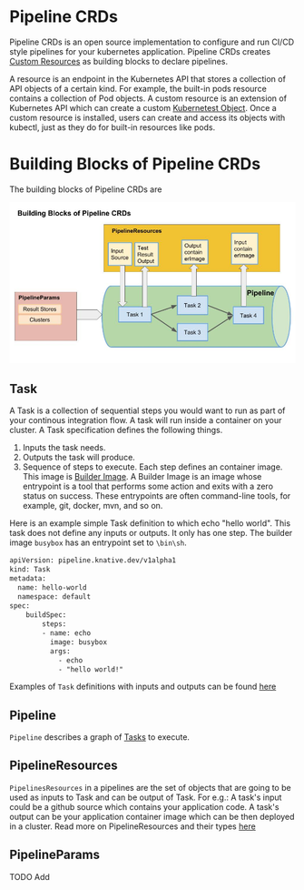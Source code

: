 # Pipeline CRDs
Pipeline CRDs is an open source implementation to configure and run CI/CD style pipelines for your kubernetes application.
Pipeline CRDs creates [Custom Resources](https://kubernetes.io/docs/concepts/extend-kubernetes/api-extension/custom-resources/) as building blocks to declare pipelines. 

A resource is an endpoint in the Kubernetes API that stores a collection of API objects of a certain kind. For example, the built-in pods resource contains a collection of Pod objects.
A custom resource is an extension of Kubernetes API which can create a custom [Kubernetest Object](https://kubernetes.io/docs/concepts/overview/working-with-objects/kubernetes-objects/#understanding-kubernetes-objects).
Once a custom resource is installed, users can create and access its objects with kubectl, just as they do for built-in resources like pods.

# Building Blocks of Pipeline CRDs
The building blocks of Pipeline CRDs are 

![Building Blocks](./building-blocks.jpg)

## Task
A Task is a collection of sequential steps you would want to run as part of your continous integration flow. 
A task will run inside a container on your cluster. A Task specification defines the following things.
1. Inputs the task needs. 
1. Outputs the task will produce.
1. Sequence of steps to execute. 
   Each step defines an container image. This image is [Builder Image](https://github.com/knative/docs/blob/master/build/builder-contract.md). A Builder Image is an image whose entrypoint is a tool that performs some action and exits with a zero status on success. These entrypoints are often command-line tools, for example, git, docker, mvn, and so on.

Here is an example simple Task definition to which echo "hello world". This task does not define any inputs or outputs. It only has one step.
The builder image `busybox` has an entrypoint set to `\bin\sh`.

```shell
apiVersion: pipeline.knative.dev/v1alpha1
kind: Task
metadata:
  name: hello-world
  namespace: default
spec:
    buildSpec:
        steps:
        - name: echo
          image: busybox
          args:
            - echo  
            - "hello world!"
```
Examples of `Task` definitions with inputs and outputs can be found [here](./../../examples)

## Pipeline
`Pipeline` describes a graph of [Tasks](#Task) to execute.

## PipelineResources
`PipelinesResources` in a pipelines are the set of objects that are going to be used as inputs to Task and can be output of Task.
For e.g.:
A task's input could be a github source which contains your application code. 
A task's output can be your application container image which can be then deployed in a cluster.
Read more on PipelineResources and their types [here](../../docs/pipeline-resources.md)

## PipelineParams
TODO Add



